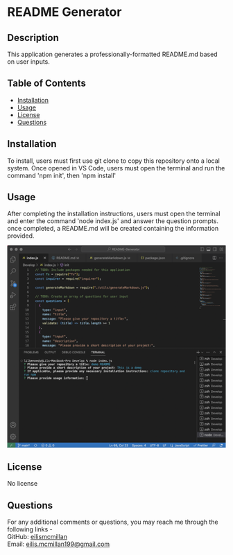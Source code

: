 
# README Generator

  ## Description
  This application generates a professionally-formatted README.md based on user inputs.

  ## Table of Contents
   - [Installation](#installation)
   - [Usage](#usage)
   - [License](#license)
   - [Questions](#questions)
   
  ## Installation
  To install, users must first use git clone to copy this repository onto a local system. Once opened in VS Code, users must open the terminal and run the command 'npm init', then 'npm install'

  ## Usage
  After completing the installation instructions, users must open the terminal and enter the command 'node index.js' and answer the question prompts. once completed, a README.md will be created containing the information provided. 
  
  ![demo screenshot](https://github.com/eilismcmillan/README-Generator/blob/main/Develop/images/demo%20screenshot.png)

  ## License
  No license

  ## Questions
  For any additional comments or questions, you may reach me through the following links -   
  GitHub: [eilismcmillan](github.com/eilismcmillan)  
  Email: eilis.mcmillan199@gmail.com
